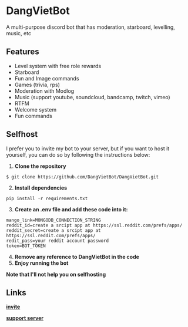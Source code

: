 # DangVietBot

A multi-purpose discord bot that has moderation, starboard, levelling, music, etc

## Features
- Level system with free role rewards
- Starboard
- Fun and Image commands 
- Games (trivia, rps)
- Moderation with Modlog
- Music (support youtube, soundcloud, bandcamp, twitch, vimeo)
- RTFM
- Welcome system 
- Fun commands 

## Selfhost
I prefer you to invite my bot to your server, but if you want to host it yourself, you can do so by following the instructions below:

1. **Clone the repository**
```
$ git clone https://github.com/DangVietBot/DangVietBot.git
```
2. **Install dependencies**
```
pip install -r requirements.txt
```

3. **Create an .env file and add these code into it:**
```env
mango_link=MONGODB_CONNECTION_STRING 
reddit_id=create a srcipt app at https://ssl.reddit.com/prefs/apps/
reddit_secret=create a srcipt app at https://ssl.reddit.com/prefs/apps/
redit_pass=your reddit account password
token=BOT_TOKEN
```

4. **Remove any reference to DangVietBot in the code**
5. **Enjoy running the bot**

**Note that I'll not help you on selfhosting**
## Links
[**invite**](https://discord.com/oauth2/authorize?client_id=875589545532485682&permissions=1237420731614&scope=bot%20applications.commands)

[**support server**](https://discord.gg/cnydBRnHU9)